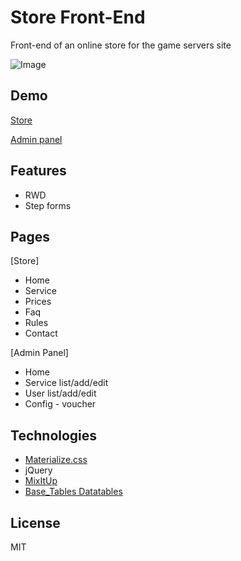 # Store Front-End
Front-end of an online store for the game servers site

![Image](https://mtmcode.eu/demo/shop/preview.jpg)


## Demo
[Store](https://mtmcode.eu/demo/shop/)

[Admin panel](https://mtmcode.eu/demo/shop/admin)

## Features
* RWD
* Step forms

## Pages

[Store]
* Home
* Service
* Prices
* Faq
* Rules
* Contact

[Admin Panel]
* Home
* Service list/add/edit
* User list/add/edit
* Config - voucher


## Technologies
- [Materialize.css](https://materializecss.com/)
- jQuery
- [MixItUp](https://www.kunkalabs.com/mixitup/)
- [Base_Tables Datatables](https://www.datatables.net/)


## License

MIT
